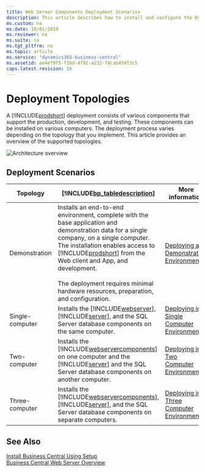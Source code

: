 ```yaml
---
title: Web Server Components Deployment Scenarios
description: This article describes how to install and configure the Dynamics NAV Web Server components in different network topologies and the deployment scenarios.
ms.custom: na
ms.date: 10/01/2019
ms.reviewer: na
ms.suite: na
ms.tgt_pltfrm: na
ms.topic: article
ms.service: "dynamics365-business-central"
ms.assetid: ae4ef9f5-f1bd-4792-a232-f8cab454f3c5
caps.latest.revision: 16
---
```

# Deployment Topologies

A [!INCLUDE[prodshort](../developer/includes/prodshort.md)] deployment consists of various components that support the production, development, and testing. These components can be installed on various computers. The deployment process varies depending on the topology that you implement. This article provides an overview of the supported topologies. 

<!-- 
This section describes how to install and configure the [!INCLUDE[webservercomponents](../developer/includes/webservercomponents.md)] in different network topologies.  

-->
  
![Architecture overview](../media/architecture-overview.png "Architecture overview")   
  
## Deployment Scenarios  
  
|Topology|[!INCLUDE[bp_tabledescription](../developer/includes/bp_tabledescription_md.md)]|More information|  
|--------------|---------------------------------------|---|  
|Demonstration|Installs an end-to-end environment, complete with the base application and demonstration data for a single company, on a single computer. The installation enables access to [!INCLUDE[prodshort](../developer/includes/prodshort.md)] from the Web client and App, and development.<br /><br />The deployment requires minimal hardware resources, preparation, and configuration.| [Deploying a Demonstration Environment](deploy-demonstration-environment.md)|  
|Single-computer|Installs the [!INCLUDE[webserver](../developer/includes/webservercomponents.md)], [!INCLUDE[server](../developer/includes/server.md)], and the SQL Server database components on the same computer.| [Deploying in a Single Computer Environment](deploy-single-computer-environment.md)| 
|Two-computer|Installs the [!INCLUDE[webservercomponents](../developer/includes/webservercomponents.md)] on one computer and the [!INCLUDE[server](../developer/includes/server.md)] and the SQL Server database components on another computer.|[Deploying in a Two Computer Environment](deploy-two-computer-environment.md)|  
|Three-computer|Installs the [!INCLUDE[webservercomponents](../developer/includes/webservercomponents.md)], [!INCLUDE[server](../developer/includes/server.md)], and the SQL Server database components on separate computers.| [Deploying in a Three Computer Environment](deploy-three-computer-environment.md)| 
  
## See Also  
[Install Business Central Using Setup](install-using-setup.md)  
[Business Central Web Server Overview](web-server-overview.md)

